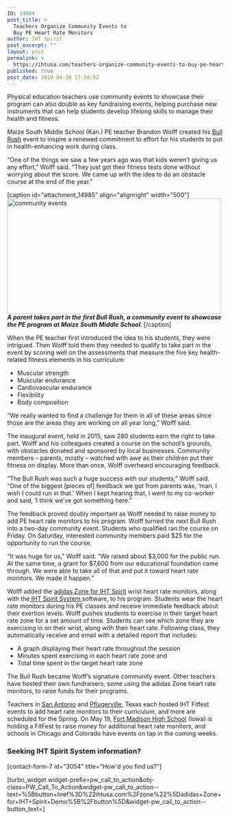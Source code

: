 ```yaml
---
ID: 14984
post_title: >
  Teachers Organize Community Events to
  Buy PE Heart Rate Monitors
author: IHT Spirit
post_excerpt: ""
layout: post
permalink: >
  https://ihtusa.com/teachers-organize-community-events-to-buy-pe-heart-rate-monitors/
published: true
post_date: 2018-04-30 17:58:52
---
```

<span style="font-weight: 400;">Physical education teachers use community events to showcase their program can also double as key fundraising events, helping purchase new instruments that can help students develop lifelong skills to manage their health and fitness.</span>

<span style="font-weight: 400;">Maize South Middle School (Kan.) PE teacher Brandon Wolff created his </span><a href="https://ihtusa.com/maize-south-teacher-finds-bullish-solution-funding-challenge/"><span style="font-weight: 400;">Bull Rush</span></a><span style="font-weight: 400;"> event to inspire a renewed commitment to effort for his students to put in health-enhancing work during class.</span>

<span style="font-weight: 400;">“One of the things we saw a few years ago was that kids weren’t giving us any effort,” Wolff said. “They just got their fitness tests done without worrying about the score. We came up with the idea to do an obstacle course at the end of the year.”</span><!--more-->

[caption id="attachment_14985" align="alignright" width="500"]<a href="https://ihtusa.com/wp-content/uploads/2018/04/bull-rush-feature.jpg"><img class="wp-image-14985" src="https://ihtusa.com/wp-content/uploads/2018/04/bull-rush-feature-300x161.jpg" alt="community events" width="500" height="268" /></a> <em><strong>A parent takes part in the first Bull Rush, a community event to showcase the PE program at Maize South Middle School. </strong></em>[/caption]

<span style="font-weight: 400;">When the PE teacher first introduced the idea to his students, they were intrigued. Then Wolff told them they needed to qualify to take part in the event by scoring well on the assessments that measure the five key health-related fitness elements in his curriculum:</span>
<ul>
 	<li style="font-weight: 400;"><span style="font-weight: 400;">Muscular strength</span></li>
 	<li style="font-weight: 400;"><span style="font-weight: 400;">Muscular endurance</span></li>
 	<li style="font-weight: 400;"><span style="font-weight: 400;">Cardiovascular endurance</span></li>
 	<li style="font-weight: 400;"><span style="font-weight: 400;">Flexibility</span></li>
 	<li style="font-weight: 400;"><span style="font-weight: 400;">Body composition</span></li>
</ul>
<span style="font-weight: 400;">“We really wanted to find a challenge for them in all of these areas since those are the areas they are working on all year long,” Wolff said. </span>

<span style="font-weight: 400;">The inaugural event, held in 2015, saw 280 students earn the right to take part. Wolff and his colleagues created a course on the school’s grounds, with obstacles donated and sponsored by local businesses. Community members – parents, mostly – watched with awe as their children put their fitness on display. More than once, Wolff overheard encouraging feedback.</span>

<span style="font-weight: 400;">“The Bull Rush was such a huge success with our students,” Wolff said. “One of the biggest [pieces of] feedback we got from parents was, ‘man, I wish I could run in that.’ When I kept hearing that, I went to my co-worker and said, ‘I think we’ve got something here.”</span>

<span style="font-weight: 400;">The feedback proved doubly important as Wolff needed to raise money to add PE heart rate monitors to his program. Wolff turned the next Bull Rush into a two-day community event. Students who qualified ran the course on Friday. On Saturday, interested community members paid $25 for the opportunity to run the course.</span>

<span style="font-weight: 400;">“It was huge for us,” Wolff said. “We raised about $3,000 for the public run. At the same time, a grant for $7,600 from our educational foundation came through. We were able to take all of that and put it toward heart rate monitors. We made it happen.”</span>

<span style="font-weight: 400;">Wolff added the </span><a href="https://ihtusa.com/zone/"><span style="font-weight: 400;">adidas Zone for IHT Spirit</span></a><span style="font-weight: 400;"> wrist heart rate monitors, along with the</span><a href="https://ihtusa.com/spirit-system/"><span style="font-weight: 400;"> IHT Spirit System </span></a><span style="font-weight: 400;">software, to his program. Students wear the heart rate monitors during his PE classes and receive immediate feedback about their exertion levels. Wolff pushes students to exercise in their target heart rate zone for a set amount of time. Students can see which zone they are exercising in on their wrist, along with their heart rate. Following class, they automatically receive and email with a detailed report that includes:</span>
<ul>
 	<li style="font-weight: 400;"><span style="font-weight: 400;">A graph displaying their heart rate throughout the session</span></li>
 	<li style="font-weight: 400;"><span style="font-weight: 400;">Minutes spent exercising in each heart rate zone and </span></li>
 	<li style="font-weight: 400;"><span style="font-weight: 400;">Total time spent in the target heart rate zone</span></li>
</ul>
<span style="font-weight: 400;">The Bull Rush became Wolff’s signature community event. Other teachers have hosted their own fundraisers, some using the adidas Zone heart rate monitors, to raise funds for their programs.</span>

<span style="font-weight: 400;">Teachers in </span><a href="https://ihtusa.com/indian-springs-uses-fitfest-for-pe-technology/"><span style="font-weight: 400;">San Antonio</span></a><span style="font-weight: 400;"> and </span><a href="https://ihtusa.com/hendrickson-hosts-fitfest-fundraiser/"><span style="font-weight: 400;">Pflugerville</span></a><span style="font-weight: 400;">, Texas each hosted </span><span style="font-weight: 400;">IHT Fitfest</span><span style="font-weight: 400;"> events to add heart rate monitors to their curriculum, and more are scheduled for the Spring. On May 19, </span><a href="https://ihtusa.com/fmhs-p-e-class-goes-high-tech/"><span style="font-weight: 400;">Fort Madison High School</span></a><span style="font-weight: 400;"> (Iowa) is holding a FitFest to raise money for additional heart rate monitors, and schools in Chicago and Colorado have events on tap in the coming weeks.</span>
<h3><strong>Seeking IHT Spirit System information?</strong></h3>
[contact-form-7 id="3054" title="How'd you find us?"]

[turbo_widget widget-prefix=pw_call_to_action&obj-class=PW_Call_To_Action&widget-pw_call_to_action--text=%5Bbutton+href%3D%22ihtusa.com%2Fzone%22%5Dadidas+Zone+for+IHT+Spirit+Demo%5B%2Fbutton%5D&widget-pw_call_to_action--button_text=]